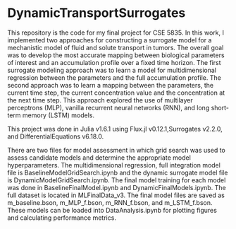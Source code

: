 # DynamicTransportSurrogates
This repository is the code for my final project for CSE 5835. In this work, I implemented two approaches for constructing a surrogate model for a mechanistic model of fluid and solute transport in tumors. The overall goal was to develop the most accurate mapping between biological parameters of interest and an accumulation profile over a fixed time horizon. The first surrogate modeling approach was to learn a model for multidimensional regression between the parameters and the full accumulation profile. The second approach was to learn a mapping between the parameters, the current time step, the current concentration value and the concentration at the next time step. This approach explored the use of multilayer perceptrons (MLP), vanilla recurrent neural networks (RNN), and long short-term memory (LSTM) models.

This project was done in Julia v1.6.1 using Flux.jl v0.12.1,Surrogates v2.2.0, and DifferentialEquations v6.18.0.

There are two files for model assessment in which grid search was used to assess candidate models and determine the appropriate model hyperparameters. The multidimensional regression, full integration model file is BaselineModelGridSearch.ipynb and the dynamic surrogate model file is DynamicModelGridSearch.ipynb. The final model training for each model was done in BaselineFinalModel.ipynb and DynamicFinalModels.ipynb. The full dataset is located in MLFinalData_v3. The final model files are saved as m_baseline.bson, m_MLP_f.bson, m_RNN_f.bson, and m_LSTM_f.bson. These models can be loaded into DataAnalysis.ipynb for plotting figures and calculating performance metrics.

